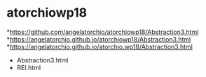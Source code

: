 # atorchiowp18
*https://github.com/angelatorchio/atorchiowp18/Abstraction3.html
*https://angelatorchio.github.io/atorchiowp18/Abstraction3.html
*https://angelatorchio.github.io/atorchio.wp18/Abstraction3.html

* Abstraction3.html
* REI.html
